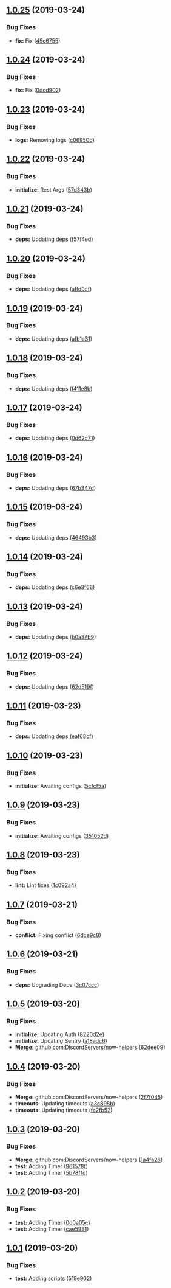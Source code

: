 ## [1.0.25](https://github.com/DiscordServers/now-helpers/compare/v1.0.24...v1.0.25) (2019-03-24)


### Bug Fixes

* **fix:** Fix ([45e6755](https://github.com/DiscordServers/now-helpers/commit/45e6755))

## [1.0.24](https://github.com/DiscordServers/now-helpers/compare/v1.0.23...v1.0.24) (2019-03-24)


### Bug Fixes

* **fix:** Fix ([0dcd902](https://github.com/DiscordServers/now-helpers/commit/0dcd902))

## [1.0.23](https://github.com/DiscordServers/now-helpers/compare/v1.0.22...v1.0.23) (2019-03-24)


### Bug Fixes

* **logs:** Removing logs ([c06950d](https://github.com/DiscordServers/now-helpers/commit/c06950d))

## [1.0.22](https://github.com/DiscordServers/now-helpers/compare/v1.0.21...v1.0.22) (2019-03-24)


### Bug Fixes

* **initialize:** Rest Args ([57d343b](https://github.com/DiscordServers/now-helpers/commit/57d343b))

## [1.0.21](https://github.com/DiscordServers/now-helpers/compare/v1.0.20...v1.0.21) (2019-03-24)


### Bug Fixes

* **deps:** Updating deps ([f57f4ed](https://github.com/DiscordServers/now-helpers/commit/f57f4ed))

## [1.0.20](https://github.com/DiscordServers/now-helpers/compare/v1.0.19...v1.0.20) (2019-03-24)


### Bug Fixes

* **deps:** Updating deps ([affd0cf](https://github.com/DiscordServers/now-helpers/commit/affd0cf))

## [1.0.19](https://github.com/DiscordServers/now-helpers/compare/v1.0.18...v1.0.19) (2019-03-24)


### Bug Fixes

* **deps:** Updating deps ([afb1a31](https://github.com/DiscordServers/now-helpers/commit/afb1a31))

## [1.0.18](https://github.com/DiscordServers/now-helpers/compare/v1.0.17...v1.0.18) (2019-03-24)


### Bug Fixes

* **deps:** Updating deps ([f411e8b](https://github.com/DiscordServers/now-helpers/commit/f411e8b))

## [1.0.17](https://github.com/DiscordServers/now-helpers/compare/v1.0.16...v1.0.17) (2019-03-24)


### Bug Fixes

* **deps:** Updating deps ([0d62c71](https://github.com/DiscordServers/now-helpers/commit/0d62c71))

## [1.0.16](https://github.com/DiscordServers/now-helpers/compare/v1.0.15...v1.0.16) (2019-03-24)


### Bug Fixes

* **deps:** Updating deps ([67b347d](https://github.com/DiscordServers/now-helpers/commit/67b347d))

## [1.0.15](https://github.com/DiscordServers/now-helpers/compare/v1.0.14...v1.0.15) (2019-03-24)


### Bug Fixes

* **deps:** Updating deps ([46493b3](https://github.com/DiscordServers/now-helpers/commit/46493b3))

## [1.0.14](https://github.com/DiscordServers/now-helpers/compare/v1.0.13...v1.0.14) (2019-03-24)


### Bug Fixes

* **deps:** Updating deps ([c6e3f68](https://github.com/DiscordServers/now-helpers/commit/c6e3f68))

## [1.0.13](https://github.com/DiscordServers/now-helpers/compare/v1.0.12...v1.0.13) (2019-03-24)


### Bug Fixes

* **deps:** Updating deps ([b0a37b9](https://github.com/DiscordServers/now-helpers/commit/b0a37b9))

## [1.0.12](https://github.com/DiscordServers/now-helpers/compare/v1.0.11...v1.0.12) (2019-03-24)


### Bug Fixes

* **deps:** Updating deps ([62d519f](https://github.com/DiscordServers/now-helpers/commit/62d519f))

## [1.0.11](https://github.com/DiscordServers/now-helpers/compare/v1.0.10...v1.0.11) (2019-03-23)


### Bug Fixes

* **deps:** Updating deps ([eaf68cf](https://github.com/DiscordServers/now-helpers/commit/eaf68cf))

## [1.0.10](https://github.com/DiscordServers/now-helpers/compare/v1.0.9...v1.0.10) (2019-03-23)


### Bug Fixes

* **initialize:** Awaiting configs ([5cfcf5a](https://github.com/DiscordServers/now-helpers/commit/5cfcf5a))

## [1.0.9](https://github.com/DiscordServers/now-helpers/compare/v1.0.8...v1.0.9) (2019-03-23)


### Bug Fixes

* **initialize:** Awaiting configs ([351052d](https://github.com/DiscordServers/now-helpers/commit/351052d))

## [1.0.8](https://github.com/DiscordServers/now-helpers/compare/v1.0.7...v1.0.8) (2019-03-23)


### Bug Fixes

* **lint:** Lint fixes ([1c092a4](https://github.com/DiscordServers/now-helpers/commit/1c092a4))

## [1.0.7](https://github.com/DiscordServers/now-helpers/compare/v1.0.6...v1.0.7) (2019-03-21)


### Bug Fixes

* **conflict:** Fixing conflict ([6dce9c8](https://github.com/DiscordServers/now-helpers/commit/6dce9c8))

## [1.0.6](https://github.com/DiscordServers/now-helpers/compare/v1.0.5...v1.0.6) (2019-03-21)


### Bug Fixes

* **deps:** Upgrading Deps ([3c07ccc](https://github.com/DiscordServers/now-helpers/commit/3c07ccc))

## [1.0.5](https://github.com/DiscordServers/now-helpers/compare/v1.0.4...v1.0.5) (2019-03-20)


### Bug Fixes

* **initialize:** Updating Auth ([8220d2e](https://github.com/DiscordServers/now-helpers/commit/8220d2e))
* **initialize:** Updating Sentry ([a18adc6](https://github.com/DiscordServers/now-helpers/commit/a18adc6))
* **Merge:** github.com:DiscordServers/now-helpers ([62dee09](https://github.com/DiscordServers/now-helpers/commit/62dee09))

## [1.0.4](https://github.com/DiscordServers/now-helpers/compare/v1.0.3...v1.0.4) (2019-03-20)


### Bug Fixes

* **Merge:** github.com:DiscordServers/now-helpers ([2f7f045](https://github.com/DiscordServers/now-helpers/commit/2f7f045))
* **timeouts:** Updating timeouts ([a3c898b](https://github.com/DiscordServers/now-helpers/commit/a3c898b))
* **timeouts:** Updating timeouts ([fe2fb52](https://github.com/DiscordServers/now-helpers/commit/fe2fb52))

## [1.0.3](https://github.com/DiscordServers/now-helpers/compare/v1.0.2...v1.0.3) (2019-03-20)


### Bug Fixes

* **Merge:** github.com:DiscordServers/now-helpers ([1a4fa26](https://github.com/DiscordServers/now-helpers/commit/1a4fa26))
* **test:** Adding Timer ([961578f](https://github.com/DiscordServers/now-helpers/commit/961578f))
* **test:** Adding Timer ([5b78f1d](https://github.com/DiscordServers/now-helpers/commit/5b78f1d))

## [1.0.2](https://github.com/DiscordServers/now-helpers/compare/v1.0.1...v1.0.2) (2019-03-20)


### Bug Fixes

* **test:** Adding Timer ([0d0a05c](https://github.com/DiscordServers/now-helpers/commit/0d0a05c))
* **test:** Adding Timer ([cae5931](https://github.com/DiscordServers/now-helpers/commit/cae5931))

## [1.0.1](https://github.com/DiscordServers/now-helpers/compare/v1.0.0...v1.0.1) (2019-03-20)


### Bug Fixes

* **test:** Adding scripts ([519e902](https://github.com/DiscordServers/now-helpers/commit/519e902))
